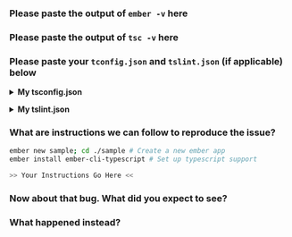 <!-- This template is for configuration issues relating to Ember.js typescript support & infrastructure.
     Please fill out all of the required information below -->

### Please paste the output of `ember -v` here
<!-- example

  ember-cli: 3.1.4
  node: 10.5.0
  os: darwin x64

-->

### Please paste the output of `tsc -v` here
<!-- example

  Version 2.9.2

-->

### Please paste your `tconfig.json` and `tslint.json` (if applicable) below


<details><summary><b>My tsconfig.json</b></summary><pre>

  <!-- Paste your tsconfig.json here -->
  
</pre></details>

<details><summary><b>My tslint.json</b></summary><pre>

  <!-- Paste your tslint.json here -->

</pre></details>


### What are instructions we can follow to reproduce the issue?
```sh
ember new sample; cd ./sample # Create a new ember app
ember install ember-cli-typescript # Set up typescript support

>> Your Instructions Go Here <<

```
<!-- example: "Create a new route, add an action to it as shown in the following code sample" -->


### Now about that bug. What did you expect to see?
<!-- example: "I expected to be able to invoke my function foo() -->

### What happened instead?
<!-- example: "TypeScript seems to think that there is no function foo()" -->